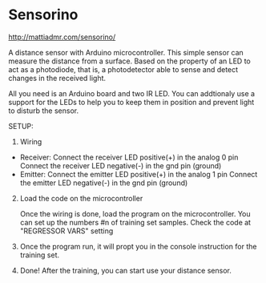 Sensorino
==================

http://mattiadmr.com/sensorino/

A distance sensor with Arduino microcontroller.
This simple sensor can measure the distance from a surface.
Based on the property of an LED to act as a photodiode, that is, a photodetector able to sense and detect changes in the received light.

All you need is an Arduino board and two IR LED. You can addtionaly use a support for the LEDs to help you to keep them in position and prevent light to disturb the sensor.

SETUP:

1) Wiring
- Receiver:
  Connect the receiver LED positive(+) in the analog 0 pin
  Connect the receiver LED negative(-) in the gnd pin (ground)
- Emitter:
  Connect the emitter LED positive(+) in the analog 1 pin
  Connect the emitter LED negative(-) in the gnd pin (ground)

2) Load the code on the microcontroller

   Once the wiring is done, load the program on the microcontroller.
   You can set up the numbers #n of training set samples. Check the code at "REGRESSOR VARS" setting

3) Once the program run, it will propt you in the console instruction for the training set.

4) Done! After the training, you can start use your distance sensor.


